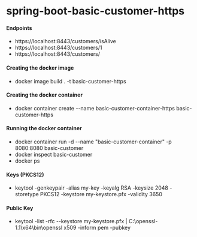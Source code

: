 # spring-boot-basic-customer-https


#### Endpoints

  - https://localhost:8443/customers/isAlive
  - https://localhost:8443/customers/1
  - https://localhost:8443/customers/

#### Creating the docker image

  - docker image build . -t basic-customer-https
  
#### Creating the docker container
  
  - docker container create --name basic-customer-container-https basic-customer-https

#### Running the docker container

  - docker container run -d --name "basic-customer-container" -p 8080:8080 basic-customer
  - docker inspect basic-customer
  - docker ps
  
#### Keys (PKCS12)
  
  - keytool -genkeypair -alias my-key -keyalg RSA -keysize 2048 -storetype PKCS12 -keystore my-keystore.pfx -validity 3650
  
  
#### Public Key
  
  - keytool -list -rfc --keystore my-keystore.pfx | C:\openssl-1.1\x64\bin\openssl x509 -inform pem -pubkey